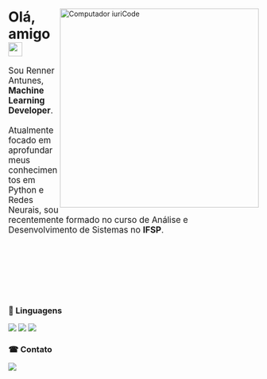 <div>
    <img src="https://raw.githubusercontent.com/MicaelliMedeiros/micaellimedeiros/master/image/computer-illustration.png" min-width="400px" max-width="400px" width="400px" align="right" alt="Computador iuriCode">
    <div>
    <h1>Olá, amigo <img src="https://media.giphy.com/media/hvRJCLFzcasrR4ia7z/giphy.gif" width="28"></h1>
        <p align="left" style="font-size: 17px">
            Sou Renner Antunes, <strong>Machine Learning Developer</strong>.<br><br>
            Atualmente focado em aprofundar meus conhecimentos em Python e Redes Neurais, sou recentemente formado no curso de Análise e Desenvolvimento de Sistemas no <strong>IFSP</strong>. 
        </p>
    </div>
</div>

<br><br>
<br><br>
<br><br>

<div>
  <h3>🦄 Linguagens</h3>
  <img src="https://img.shields.io/badge/Python-3776AB?style=for-the-badge&logo=python&logoColor=white" />
  <img src="https://img.shields.io/badge/HTML5-E34F26?style=for-the-badge&logo=html5&logoColor=white" />
  <img src="https://img.shields.io/badge/CSS3-1572B6?style=for-the-badge&logo=css3&logoColor=white" />
</div>



<div>
    <h3>☎ Contato</h3>
    <a href="https://www.linkedin.com/in/renner-prado-0517a4197/" alt="Linkedin">
        <img src="https://img.shields.io/badge/LinkedIn-0077B5?style=for-the-badge&logo=linkedin&logoColor=white" />
    </a>
</div>
